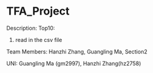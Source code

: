 # TFA_Project
Description:
Top10: 
1. read in the csv file

Team Members: Hanzhi Zhang, Guangling Ma, Section2

UNI: Guangling Ma (gm2997), Hanzhi Zhang(hz2758)
